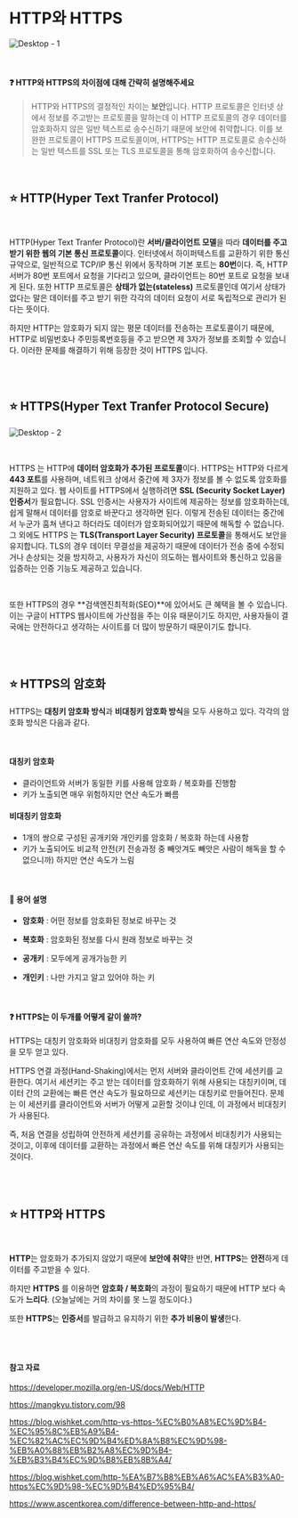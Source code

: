 

# HTTP와 HTTPS 

![Desktop - 1](https://github.com/chaedev3/chaedev3/assets/109324466/eb6bdf28-4d14-4382-bac9-c5559e15650a)

<br/> 

#### **❓  HTTP와 HTTPS의 차이점에 대해 간략히 설명해주세요** 

> HTTP와 HTTPS의 결정적인 차이는 **보안**입니다. HTTP 프로토콜은 인터넷 상에서 정보를 주고받는 프로토콜을 말하는데 이 HTTP 프로토콜의 경우 데이터를 암호화하지 않은 일반 텍스트로 송수신하기 때문에 보안에 취약합니다. 이를 보완한 프로토콜이 HTTPS 프로토콜이며, HTTPS는 HTTP 프로토콜로 송수신하는 일반 텍스트를 SSL 또는 TLS 프로토콜을 통해 암호화하여 송수신합니다. 

<br/> 

## ⭐ HTTP(Hyper Text Tranfer Protocol)

<br/>

HTTP(Hyper Text Tranfer Protocol)란 **서버/클라이언트 모델**을 따라 **데이터를 주고 받기 위한 웹의 기본 통신 프로토콜**이다.  인터넷에서 하이퍼텍스트를 교환하기 위한 통신 규약으로, 일반적으로 TCP/IP 통신 위에서 동작하며 기본 포트는 **80번**이다. 즉, HTTP 서버가 80번 포트에서 요청을 기다리고 있으며, 클라이언트는 80번 포트로 요청을 보내게 된다. 또한 HTTP 프로토콜은 **상태가 없는(stateless)** 프로토콜인데 여기서 상태가 없다는 말은 데이터를 주고 받기 위한 각각의 데이터 요청이 서로 독립적으로 관리가 된다는 뜻이다. 

하지만 HTTP는 암호화가 되지 않는 평문 데이터를 전송하는 프로토콜이기 때문에, HTTP로 비밀번호나 주민등록번호등을 주고 받으면 제 3자가 정보를 조회할 수 있습니다. 이러한 문제를 해결하기 위해 등장한 것이 HTTPS 입니다.  

<br/>

<br/>

## ⭐ HTTPS(Hyper Text Tranfer Protocol Secure) 

![Desktop - 2](https://github.com/chaedev3/chaedev3/assets/109324466/956c4d89-8815-4fa4-b58d-802a7233a81a) 



<br/>

HTTPS 는 HTTP에 **데이터 암호화가 추가된 프로토콜**이다. HTTPS는 HTTP와 다르게 **443 포트**를 사용하며, 네트워크 상에서 중간에 제 3자가 정보를 볼 수 없도록 암호화를 지원하고 있다. 웹 사이트를 HTTPS에서 실행하려면 **SSL (Security Socket Layer) 인증서**가 필요합니다. SSL 인증서는 사용자가 사이트에 제공하는 정보를 암호화하는데, 쉽게 말해서 데이터를 암호로 바꾼다고 생각하면 된다. 이렇게 전송된 데이터는 중간에서 누군가 훔쳐 낸다고 하더라도 데이터가 암호화되어있기 때문에 해독할 수 없습니다. 그 외에도 HTTPS 는 **TLS(Transport Layer Security) 프로토콜**을 통해서도 보안을 유지합니다. TLS의 경우 데이터 무결성을 제공하기 때문에 데이터가 전송 중에 수정되거나 손상되는 것을 방지하고, 사용자가 자신이 의도하는 웹사이트와 통신하고 있음을 입증하는 인증 기능도 제공하고 있습니다. 

<br/>

또한 HTTPS의 경우 **검색엔진최적화(SEO)**에 있어서도 큰 혜택을 볼 수 있습니다. 이는 구글이 HTTPS 웹사이트에 가산점을 주는 이유 때문이기도 하지만, 사용자들이 결국에는 안전하다고 생각하는 사이트를 더 많이 방문하기 때문이기도 합니다. 

<br/><br/>

## ⭐ HTTPS의 암호화

 HTTPS는 **대칭키 암호화 방식**과 **비대칭키 암호화 방식**을 모두 사용하고 있다. 각각의 암호화 방식은 다음과 같다. 

<br/>

#### 대칭키 암호화

- 클라이언트와 서버가 동일한 키를 사용해 암호화 / 복호화를 진행함 
- 키가 노출되면 매우 위험하지만 연산 속도가 빠름 

#### 비대칭키 암호화 

- 1개의 쌍으로 구성된 공개키와 개인키를 암호화 / 복호화 하는데 사용함 
- 키가 노출되어도 비교적 안전(키 전송과정 중 빼앗겨도 빼앗은 사람이 해독을 할 수 없으니까) 하지만 연산 속도가 느림 

<br/>

#### 👀 용어 설명 

- **암호화** : 어떤 정보를 암호화된 정보로 바꾸는 것 

- **복호화** :  암호화된 정보를 다시 원래 정보로 바꾸는 것 

- **공개키** : 모두에게 공개가능한 키 

- **개인키** : 나만 가지고 알고 있어야 하는 키 

<br/>

#### ❓ HTTPS는 이 두개를 어떻게 같이 쓸까? 

HTTPS는 대칭키 암호화와 비대칭키 암호화를 모두 사용하여 빠른 연산 속도와 안정성을 모두 얻고 있다.

HTTPS 연결 과정(Hand-Shaking)에서는 먼저 서버와 클라이언트 간에 세션키를 교환한다. 여기서 세션키는 주고 받는 데이터를 암호화하기 위해 사용되는 대칭키이며, 데이터 간의 교환에는 빠른 연산 속도가 필요하므로 세션키는 대칭키로 만들어진다. 문제는 이 세션키를 클라이언트와 서버가 어떻게 교환할 것이냐 인데, 이 과정에서 비대칭키가 사용된다.

즉, 처음 연결을 성립하여 안전하게 세션키를 공유하는 과정에서 비대칭키가 사용되는 것이고, 이후에 데이터를 교환하는 과정에서 빠른 연산 속도를 위해 대칭키가 사용되는 것이다. 



<br/>

<br/>

## ⭐ HTTP와 HTTPS 

<br/>

**HTTP**는 암호화가 추가되지 않았기 때문에 **보안에 취약**한 반면, **HTTPS**는 **안전**하게 데이터를 주고받을 수 있다. 

하지만 **HTTPS** 를 이용하면 **암호화 / 복호화**의 과정이 필요하기 때문에 HTTP 보다 속도가 **느리다**. (오늘날에는 거의 차이를 못 느낄 정도이다.)

또한 **HTTPS**는 **인증서**를 발급하고 유지하기 위한 **추가 비용이 발생**한다. 



<br/>

<br/>

#### 참고 자료 

https://developer.mozilla.org/en-US/docs/Web/HTTP 

https://mangkyu.tistory.com/98 

https://blog.wishket.com/http-vs-https-%EC%B0%A8%EC%9D%B4-%EC%95%8C%EB%A9%B4-%EC%82%AC%EC%9D%B4%ED%8A%B8%EC%9D%98-%EB%A0%88%EB%B2%A8%EC%9D%B4-%EB%B3%B4%EC%9D%B8%EB%8B%A4/ 

https://blog.wishket.com/http-%EA%B7%B8%EB%A6%AC%EA%B3%A0-https%EC%9D%98-%EC%9D%B4%ED%95%B4/ 

https://www.ascentkorea.com/difference-between-http-and-https/ 